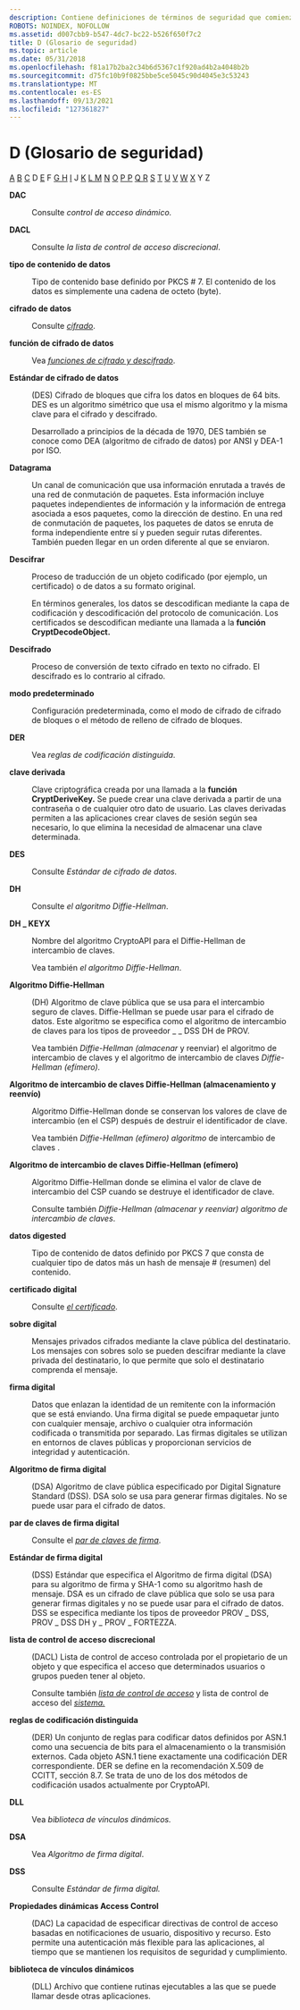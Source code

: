 ```yaml
---
description: Contiene definiciones de términos de seguridad que comienzan por la letra D.
ROBOTS: NOINDEX, NOFOLLOW
ms.assetid: d007cbb9-b547-4dc7-bc22-b526f650f7c2
title: D (Glosario de seguridad)
ms.topic: article
ms.date: 05/31/2018
ms.openlocfilehash: f81a17b2ba2c34b6d5367c1f920ad4b2a4048b2b
ms.sourcegitcommit: d75fc10b9f0825bbe5ce5045c90d4045e3c53243
ms.translationtype: MT
ms.contentlocale: es-ES
ms.lasthandoff: 09/13/2021
ms.locfileid: "127361827"
---
```

# <a name="d-security-glossary"></a>D (Glosario de seguridad)

[A](a-gly.md) [B](b-gly.md) [C](c-gly.md) D [E](e-gly.md) F [G H](g-gly.md) [](h-gly.md) [I](i-gly.md) J [K](k-gly.md) [L M](l-gly.md) [N](m-gly.md) [](n-gly.md) [O](o-gly.md) [P P](p-gly.md) [Q R](r-gly.md) [S](s-gly.md) [T](t-gly.md) [U](u-gly.md) [V](v-gly.md) [W](w-gly.md) [X](x-gly.md) Y Z

<dl> <dt>

<span id="_security_dac_gly"></span><span id="_SECURITY_DAC_GLY"></span>**DAC**
</dt> <dd>

Consulte *control de acceso dinámico.*

</dd> <dt>

<span id="_security_dacl_gly"></span><span id="_SECURITY_DACL_GLY"></span>**DACL**
</dt> <dd>

Consulte *la lista de control de acceso discrecional*.

</dd> <dt>

<span id="_security_data_content_type_gly"></span><span id="_SECURITY_DATA_CONTENT_TYPE_GLY"></span>**tipo de contenido de datos**
</dt> <dd>

Tipo de contenido base definido por PKCS \# 7. El contenido de los datos es simplemente una cadena de octeto (byte).

</dd> <dt>

<span id="_security_data_encryption_gly"></span><span id="_SECURITY_DATA_ENCRYPTION_GLY"></span>**cifrado de datos**
</dt> <dd>

Consulte [*cifrado*](e-gly.md).

</dd> <dt>

<span id="_security_data_encryption_function_gly"></span><span id="_SECURITY_DATA_ENCRYPTION_FUNCTION_GLY"></span>**función de cifrado de datos**
</dt> <dd>

Vea [*funciones de cifrado y descifrado*](e-gly.md).

</dd> <dt>

<span id="_security_data_encryption_standard_gly"></span><span id="_SECURITY_DATA_ENCRYPTION_STANDARD_GLY"></span>**Estándar de cifrado de datos**
</dt> <dd>

(DES) Cifrado de bloques que cifra los datos en bloques de 64 bits. DES es un algoritmo simétrico que usa el mismo algoritmo y la misma clave para el cifrado y descifrado.

Desarrollado a principios de la década de 1970, DES también se conoce como DEA (algoritmo de cifrado de datos) por ANSI y DEA-1 por ISO.

</dd> <dt>

<span id="_security_datagram_gly"></span><span id="_SECURITY_DATAGRAM_GLY"></span>**Datagrama**
</dt> <dd>

Un canal de comunicación que usa información enrutada a través de una red de conmutación de paquetes. Esta información incluye paquetes independientes de información y la información de entrega asociada a esos paquetes, como la dirección de destino. En una red de conmutación de paquetes, los paquetes de datos se enruta de forma independiente entre sí y pueden seguir rutas diferentes. También pueden llegar en un orden diferente al que se enviaron.

</dd> <dt>

<span id="_security_decoding_gly"></span><span id="_SECURITY_DECODING_GLY"></span>**Descifrar**
</dt> <dd>

Proceso de traducción de un objeto codificado (por ejemplo, un certificado) o de datos a su formato original.

En términos generales, los datos se descodifican mediante la capa de codificación y descodificación del protocolo de comunicación. Los certificados se descodifican mediante una llamada a la **función CryptDecodeObject.**

</dd> <dt>

<span id="_security_decryption_gly"></span><span id="_SECURITY_DECRYPTION_GLY"></span>**Descifrado**
</dt> <dd>

Proceso de conversión de texto cifrado en texto no cifrado. El descifrado es lo contrario al cifrado.

</dd> <dt>

<span id="_security_default_mode_gly"></span><span id="_SECURITY_DEFAULT_MODE_GLY"></span>**modo predeterminado**
</dt> <dd>

Configuración predeterminada, como el modo de cifrado de cifrado de bloques o el método de relleno de cifrado de bloques.

</dd> <dt>

<span id="_security_der_gly"></span><span id="_SECURITY_DER_GLY"></span>**DER**
</dt> <dd>

Vea *reglas de codificación distinguida*.

</dd> <dt>

<span id="_security_derived_key_gly"></span><span id="_SECURITY_DERIVED_KEY_GLY"></span>**clave derivada**
</dt> <dd>

Clave criptográfica creada por una llamada a la **función CryptDeriveKey.** Se puede crear una clave derivada a partir de una contraseña o de cualquier otro dato de usuario. Las claves derivadas permiten a las aplicaciones crear claves de sesión según sea necesario, lo que elimina la necesidad de almacenar una clave determinada.

</dd> <dt>

<span id="_security_des_gly"></span><span id="_SECURITY_DES_GLY"></span>**DES**
</dt> <dd>

Consulte *Estándar de cifrado de datos.*

</dd> <dt>

<span id="_security_dh_gly"></span><span id="_SECURITY_DH_GLY"></span>**DH**
</dt> <dd>

Consulte *el algoritmo Diffie-Hellman*.

</dd> <dt>

<span id="_security_dh_keyx_gly"></span><span id="_SECURITY_DH_KEYX_GLY"></span>**DH \_ KEYX**
</dt> <dd>

Nombre del algoritmo CryptoAPI para el Diffie-Hellman de intercambio de claves.

Vea también *el algoritmo Diffie-Hellman*.

</dd> <dt>

<span id="_security_diffie_hellman_algorithm_gly"></span><span id="_SECURITY_DIFFIE_HELLMAN_ALGORITHM_GLY"></span>**Algoritmo Diffie-Hellman**
</dt> <dd>

(DH) Algoritmo de clave pública que se usa para el intercambio seguro de claves. Diffie-Hellman se puede usar para el cifrado de datos. Este algoritmo se especifica como el algoritmo de intercambio de claves para los tipos de proveedor \_ \_ DSS DH de PROV.

Vea también *Diffie-Hellman (almacenar* y reenviar) el algoritmo de intercambio de claves y el algoritmo de intercambio de claves *Diffie-Hellman (efímero).*

</dd> <dt>

<span id="_security_diffie_hellman_store_and_forward_key_exchange_algorithm_gly"></span><span id="_SECURITY_DIFFIE_HELLMAN_STORE_AND_FORWARD_KEY_EXCHANGE_ALGORITHM_GLY"></span>**Algoritmo de intercambio de claves Diffie-Hellman (almacenamiento y reenvío)**
</dt> <dd>

Algoritmo Diffie-Hellman donde se conservan los valores de clave de intercambio (en el CSP) después de destruir el identificador de clave.

Vea también *Diffie-Hellman (efímero) algoritmo* de intercambio de claves .

</dd> <dt>

<span id="_security_diffie_hellman_ephemeral_key_exchange_algorithm_gly"></span><span id="_SECURITY_DIFFIE_HELLMAN_EPHEMERAL_KEY_EXCHANGE_ALGORITHM_GLY"></span>**Algoritmo de intercambio de claves Diffie-Hellman (efímero)**
</dt> <dd>

Algoritmo Diffie-Hellman donde se elimina el valor de clave de intercambio del CSP cuando se destruye el identificador de clave.

Consulte también *Diffie-Hellman (almacenar y reenviar) algoritmo de intercambio de claves*.

</dd> <dt>

<span id="_security_digested_data_gly"></span><span id="_SECURITY_DIGESTED_DATA_GLY"></span>**datos digested**
</dt> <dd>

Tipo de contenido de datos definido por PKCS 7 que consta de cualquier tipo de datos más un hash de mensaje \# (resumen) del contenido.

</dd> <dt>

<span id="_security_digital_certificate_gly"></span><span id="_SECURITY_DIGITAL_CERTIFICATE_GLY"></span>**certificado digital**
</dt> <dd>

Consulte [*el certificado*](c-gly.md).

</dd> <dt>

<span id="_security_digital_envelope_gly"></span><span id="_SECURITY_DIGITAL_ENVELOPE_GLY"></span>**sobre digital**
</dt> <dd>

Mensajes privados cifrados mediante la clave pública del destinatario. Los mensajes con sobres solo se pueden descifrar mediante la clave privada del destinatario, lo que permite que solo el destinatario comprenda el mensaje.

</dd> <dt>

<span id="_security_digital_signature_gly"></span><span id="_SECURITY_DIGITAL_SIGNATURE_GLY"></span>**firma digital**
</dt> <dd>

Datos que enlazan la identidad de un remitente con la información que se está enviando. Una firma digital se puede empaquetar junto con cualquier mensaje, archivo o cualquier otra información codificada o transmitida por separado. Las firmas digitales se utilizan en entornos de claves públicas y proporcionan servicios de integridad y autenticación.

</dd> <dt>

<span id="_security_digital_signature_algorithm_gly"></span><span id="_SECURITY_DIGITAL_SIGNATURE_ALGORITHM_GLY"></span>**Algoritmo de firma digital**
</dt> <dd>

(DSA) Algoritmo de clave pública especificado por Digital Signature Standard (DSS). DSA solo se usa para generar firmas digitales. No se puede usar para el cifrado de datos.

</dd> <dt>

<span id="_security_digital_signature_key_pair_gly"></span><span id="_SECURITY_DIGITAL_SIGNATURE_KEY_PAIR_GLY"></span>**par de claves de firma digital**
</dt> <dd>

Consulte el [*par de claves de firma*](s-gly.md).

</dd> <dt>

<span id="_security_digital_signature_standard_gly"></span><span id="_SECURITY_DIGITAL_SIGNATURE_STANDARD_GLY"></span>**Estándar de firma digital**
</dt> <dd>

(DSS) Estándar que especifica el Algoritmo de firma digital (DSA) para su algoritmo de firma y SHA-1 como su algoritmo hash de mensaje. DSA es un cifrado de clave pública que solo se usa para generar firmas digitales y no se puede usar para el cifrado de datos. DSS se especifica mediante los tipos de proveedor PROV \_ DSS, PROV \_ DSS DH y \_ PROV \_ FORTEZZA.

</dd> <dt>

<span id="_security_discretionary_access_control_list_gly"></span><span id="_SECURITY_DISCRETIONARY_ACCESS_CONTROL_LIST_GLY"></span>**lista de control de acceso discrecional**
</dt> <dd>

(DACL) Lista de control de acceso controlada por el propietario de un objeto y que especifica el acceso que determinados usuarios o grupos pueden tener al objeto.

Consulte también [*lista de control de acceso*](a-gly.md) y lista de control de acceso del [*sistema.*](s-gly.md)

</dd> <dt>

<span id="_security_distinguished_encoding_rules_gly"></span><span id="_SECURITY_DISTINGUISHED_ENCODING_RULES_GLY"></span>**reglas de codificación distinguida**
</dt> <dd>

(DER) Un conjunto de reglas para codificar datos definidos por ASN.1 como una secuencia de bits para el almacenamiento o la transmisión externos. Cada objeto ASN.1 tiene exactamente una codificación DER correspondiente. DER se define en la recomendación X.509 de CCITT, sección 8.7. Se trata de uno de los dos métodos de codificación usados actualmente por CryptoAPI.

</dd> <dt>

<span id="_security_dll_gly"></span><span id="_SECURITY_DLL_GLY"></span>**DLL**
</dt> <dd>

Vea *biblioteca de vínculos dinámicos.*

</dd> <dt>

<span id="_security_dsa_gly"></span><span id="_SECURITY_DSA_GLY"></span>**DSA**
</dt> <dd>

Vea *Algoritmo de firma digital*.

</dd> <dt>

<span id="_security_dss_gly"></span><span id="_SECURITY_DSS_GLY"></span>**DSS**
</dt> <dd>

Consulte *Estándar de firma digital.*

</dd> <dt>

<span id="_security_dynamic_access_control_gly"></span><span id="_SECURITY_DYNAMIC_ACCESS_CONTROL_GLY"></span>**Propiedades dinámicas Access Control**
</dt> <dd>

(DAC) La capacidad de especificar directivas de control de acceso basadas en notificaciones de usuario, dispositivo y recurso. Esto permite una autenticación más flexible para las aplicaciones, al tiempo que se mantienen los requisitos de seguridad y cumplimiento.

</dd> <dt>

<span id="_security_dynamic_link_library_gly"></span><span id="_SECURITY_DYNAMIC_LINK_LIBRARY_GLY"></span>**biblioteca de vínculos dinámicos**
</dt> <dd>

(DLL) Archivo que contiene rutinas ejecutables a las que se puede llamar desde otras aplicaciones.

</dd> </dl>

 

 



